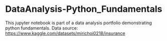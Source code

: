 # DataAnalysis-Python_Fundamentals
This jupyter notebook is part of a data analysis portfolio demonstrating python fundamentals.
Data source: https://www.kaggle.com/datasets/mirichoi0218/insurance
